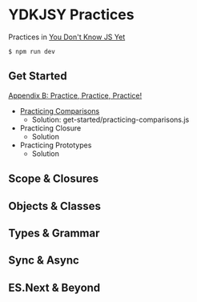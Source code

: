 # YDKJSY Practices

Practices in [You Don't Know JS Yet](https://github.com/getify/You-Dont-Know-JS/tree/2nd-ed)

```
$ npm run dev
```

## Get Started

[Appendix B: Practice, Practice, Practice!](https://github.com/getify/You-Dont-Know-JS/blob/2nd-ed/get-started/apB.md)

- [Practicing Comparisons](https://github.com/getify/You-Dont-Know-JS/blob/2nd-ed/get-started/apB.md#practicing-comparisons)
  - Solution: get-started/practicing-comparisons.js
- Practicing Closure
  - Solution
- Practicing Prototypes
  - Solution

## Scope & Closures

## Objects & Classes

## Types & Grammar

## Sync & Async

## ES.Next & Beyond
